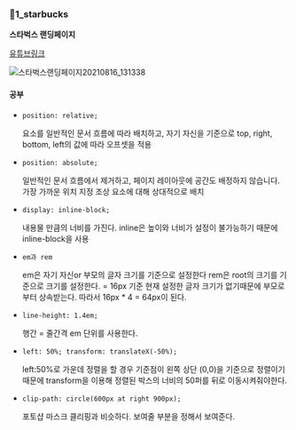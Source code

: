 ### 📁1_starbucks

**스타벅스 랜딩페이지**

[유튜브링크](https://www.youtube.com/watch?v=91Q6RvKvd7o)

![스타벅스랜딩페이지20210816_131338](https://user-images.githubusercontent.com/44540726/129510676-6caf25a2-8302-4783-a598-52fc5b22c30c.gif)

#### 공부

- `position: relative;`

  요소를 일반적인 문서 흐름에 따라 배치하고, 자기 자신을 기준으로 top, right, bottom, left의 값에 따라 오프셋을 적용

- `position: absolute;`

  일반적인 문서 흐름에서 제거하고, 페이지 레이아웃에 공간도 배정하지 않습니다.
  가장 가까운 위치 지정 조상 요소에 대해 상대적으로 배치

- `display: inline-block;`

  내용물 만큼의 너비를 가진다. inline은 높이와 너비가 설정이 불가능하기 때문에 inline-block을 사용

- `em과 rem`

  em은 자기 자신or 부모의 글자 크기를 기준으로 설정한다
  rem은 root의 크기를 기준으로 크기를 설정한다. = 16px 기준
  현재 설정한 글자 크기가 없기때문에 부모로 부터 상속받는다.
  따라서 16px \* 4 = 64px이 된다.

- `line-height: 1.4em;`

  행간 = 줄간격
  em 단위를 사용한다.

- `left: 50%; transform: translateX(-50%);`

  left:50%로 가운데 정렬을 할 경우
  기준점이 왼쪽 상단 (0,0)을 기준으로 정렬이기 때문에
  transform을 이용해 정렬된 박스의 너비의 50퍼를 뒤로 이동시켜줘야한다.

- `clip-path: circle(600px at right 900px);`

  포토샵 마스크 클리핑과 비슷하다. 보여줄 부분을 정해서 보여준다.
